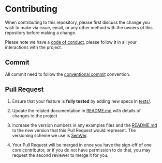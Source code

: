 # Contributing

When contributing to this repository, please first discuss the change you wish to make via issue,
email, or any other method with the owners of this repository before making a change.

Please note we have a [code of conduct](CODE_OF_CONDUCT.md), please follow it in all your interactions with the project.

## Commit
All commit need to follow the [conventional commit](https://www.conventionalcommits.org/en/v1.0.0/) convention.

## Pull Request

1. Ensure that your feature is **fully tested** by adding new specs in [tests/](./tests).


2. Update the related documentation in [README.md](README.md) with details of changes to the project.


3. Increase the version numbers in any examples files and the [README.md](README.md) to the new version that this
   Pull Request would represent. The versioning scheme we use is [SemVer](http://semver.org/).


4. Your Pull Request will be merged in once you have the sign-off of one core contributor, or if you
   do not have permission to do that, you may request the second reviewer to merge it for you.
